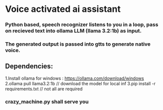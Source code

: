 # Voice activated ai assistant
### Python based, speech recognizer listens to you in a loop, pass on recieved text into ollama  LLM (llama 3.2:1b) as input. 
### The generated output is passed into gtts to generate native voice.
## Dependencies:
1.Install ollama for windows : https://ollama.com/download/windows
2.ollama pull llama3.2:1b   // download the model for local inf
3.pip install -r requirements.txt  // not all are required

### crazy_machine.py shall serve you
